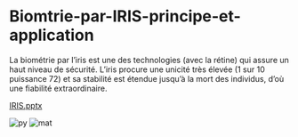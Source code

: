 # Biomtrie-par-IRIS-principe-et-application
La biométrie par l’iris est une des technologies (avec la rétine) qui assure un haut niveau de sécurité. 
L’iris procure une unicité très élevée (1 sur 10 puissance 72) et sa stabilité est étendue jusqu’à la mort des individus, d’où une fiabilité extraordinaire.

[IRIS.pptx](https://github.com/Nisrinek/Biomtrie-par-IRIS-principe-et-application/files/9800786/IRIS.pptx)

![py](https://user-images.githubusercontent.com/93013624/196186285-1e8c9ae1-c85b-477a-9310-fb2fbb37b0ee.PNG)
![mat](https://user-images.githubusercontent.com/93013624/196186337-508b952e-164d-4aa1-b5fe-df469ff77931.PNG)

